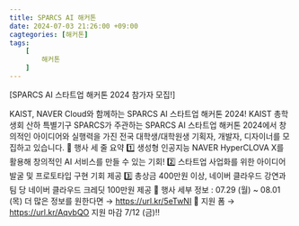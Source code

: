 ```yaml
---
title: SPARCS AI 해커톤
date: 2024-07-03 21:26:00 +09:00
cagtegories: [해커톤]
tags:
    [
        해커톤
    ]
---
```


[SPARCS AI 스타트업 해커톤 2024 참가자 모집!]

KAIST, NAVER Cloud와 함께하는 SPARCS AI 스타트업 해커톤 2024!
KAIST 총학생회 산하 특별기구 SPARCS가 주관하는 SPARCS AI 스타트업 해커톤 2024에서 창의적인 아이디어와 실행력을 가진 전국 대학생/대학원생 기획자, 개발자, 디자이너를 모집하고 있습니다.
📌 행사 세 줄 요약
1️⃣ 생성형 인공지능 NAVER HyperCLOVA X를 활용해 창의적인 AI 서비스를 만들 수 있는 기회!
2️⃣ 스타트업 사업화를 위한 아이디어 발굴 및 프로토타입 구현 기회 제공
3️⃣ 총상금 400만원 이상, 네이버 클라우드 강연과 팀 당 네이버 클라우드 크레딧 100만원 제공
📝 행사 세부 정보 : 07.29 (월) ~ 08.01 (목)
더 많은 정보를 원한다면 → https://url.kr/5eTwNI
🔗 지원 폼 → https://url.kr/AqvbQO
지원 마감 7/12 (금)‼️